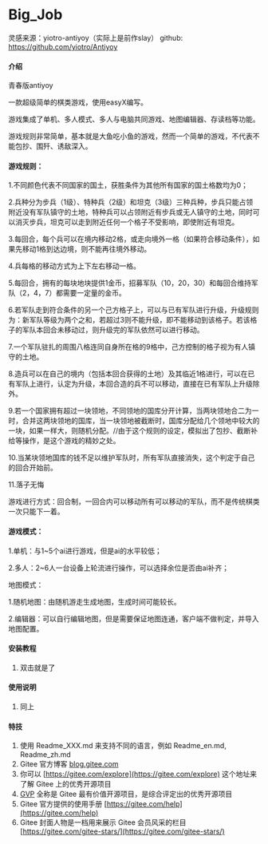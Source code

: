 # Big_Job
灵感来源：yiotro-antiyoy（实际上是前作slay）
github:  https://github.com/yiotro/Antiyoy


#### 介绍
青春版antiyoy

一款超级简单的棋类游戏，使用easyX编写。

游戏集成了单机、多人模式、多人与电脑共同游戏、地图编辑器、存读档等功能。

游戏规则非常简单，基本就是大鱼吃小鱼的游戏，然而一个简单的游戏，不代表不能包抄、围歼、诱敌深入。

#### 游戏规则：

1.不同颜色代表不同国家的国土，获胜条件为其他所有国家的国土格数均为0；

2.兵种分为步兵（1级）、特种兵（2级）和坦克（3级）三种兵种，步兵只能占领附近没有军队镇守的土地，特种兵可以占领附近有步兵或无人镇守的土地，同时可以消灭步兵，坦克可以走到附近任何一个格子不受影响，即使附近有坦克。

3.每回合，每个兵可以在境内移动2格，或走向境外一格（如果符合移动条件），如果先移动1格到达边境，则不能再往境外移动。

4.兵每格的移动方式为上下左右移动一格。

5.每回合，拥有的每块地块提供1金币，招募军队（10，20，30）和每回合维持军队（2，4，7）都需要一定量的金币。

6.若军队走到符合条件的另一个己方格子上，可以与已有军队进行升级，升级规则为：新军队等级为两个之和，若超过3则不能升级，即不能移动到该格子。若该格子的军队本回合未移动过，则升级完的军队依然可以进行移动。

7.一个军队驻扎的周围八格连同自身所在格的9格中，己方控制的格子视为有人镇守的土地。

8.造兵可以在自己的境内（包括本回合获得的土地）及其临近1格进行，可以在已有军队上进行，认定为升级，本回合造的兵不可以移动，直接在已有军队上升级除外。

9.若一个国家拥有超过一块领地，不同领地的国库分开计算，当两块领地合二为一时，合并这两块领地的国库，当一块领地被截断时，国库分配给几个领地中较大的一块，如果一样大，则随机分配。//由于这个规则的设定，模拟出了包抄、截断补给等操作，是这个游戏的精妙之处。

10.当某块领地国库的钱不足以维护军队时，所有军队直接消失，这个判定于自己的回合开始前。

11.落子无悔


游戏进行方式：回合制，一回合内可以移动所有可以移动的军队，而不是传统棋类一次只能下一着。


#### 游戏模式：

1.单机：与1~5个ai进行游戏，但是ai的水平较低；

2.多人：2~6人一台设备上轮流进行操作，可以选择余位是否由ai补齐；

地图模式：

1.随机地图：由随机游走生成地图，生成时间可能较长。

2.编辑器：可以自行编辑地图，但是需要保证地图连通，客户端不做判定，并导入地图配置。


#### 安装教程

1.  双击就是了

#### 使用说明

1.  同上


#### 特技

1.  使用 Readme\_XXX.md 来支持不同的语言，例如 Readme\_en.md, Readme\_zh.md
2.  Gitee 官方博客 [blog.gitee.com](https://blog.gitee.com)
3.  你可以 [https://gitee.com/explore](https://gitee.com/explore) 这个地址来了解 Gitee 上的优秀开源项目
4.  [GVP](https://gitee.com/gvp) 全称是 Gitee 最有价值开源项目，是综合评定出的优秀开源项目
5.  Gitee 官方提供的使用手册 [https://gitee.com/help](https://gitee.com/help)
6.  Gitee 封面人物是一档用来展示 Gitee 会员风采的栏目 [https://gitee.com/gitee-stars/](https://gitee.com/gitee-stars/)
